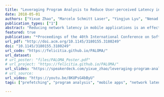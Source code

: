 ```yaml
---
title: "Leveraging Program Analysis to Reduce User-perceived Latency in Mobile Applications"
date: 2018-05-01
authors: ["Yixue Zhao", "Marcelo Schmitt Laser", "Yingjun Lyu", "Nenad Medvidovic"]
publication_types: ["1"]
abstract: "Reducing network latency in mobile applications is an effective way of improving the mobile user experience and has tangible economic benefits. This paper presents PALOMA, a novel client-centric technique for reducing the network latency by prefetching HTTP requests in Android apps. Our work leverages string analysis and callback control-flow analysis to automatically instrument apps using PALOMA's rigorous formulation of scenarios that address \"what\" and \"when\" to prefetch. PALOMA has been shown to incur significant runtime savings (several hundred milliseconds per prefetchable HTTP request), both when applied on a reusable evaluation benchmark we have developed and on real applications."
featured: true
publication: "*Proceedings of the 40th International Conference on Software Engineering* (**ICSE**), acceptance rate: **20.9%** = 105/502"
url_pdf: "http://doi.acm.org/10.1145/3180155.3180249"
doi: "10.1145/3180155.3180249"
url_code: "https://felicitia.github.io/PALOMA/"
url_dataset:
# url_poster: "files/PALOMA_Poster.pdf"
# url_project: "https://felicitia.github.io/PALOMA/"
url_slides: "https://speakerdeck.com/yixue_zhao/leveraging-program-analysis-to-reduce-user-perceived-latency-in-mobile-applications"
# url_source:
url_video: "https://youtu.be/8KUPsG4bByU"
tags: ["prefetching", "program analysis", "mobile apps", "network latency"]

---
```


